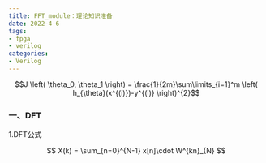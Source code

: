 ```yaml
---
title: FFT_module：理论知识准备
date: 2022-4-6
tags:
- fpga
- verilog
categories:
- Verilog
---
```



$$J \left( \theta_0, \theta_1 \right) = \frac{1}{2m}\sum\limits_{i=1}^m \left( h_{\theta}(x^{(i)})-y^{(i)} \right)^{2}$$

### 一、DFT

1.DFT公式

$$  X(k) = \sum_{n=0}^{N-1} x[n]\cdot W^{kn}_{N}   $$



